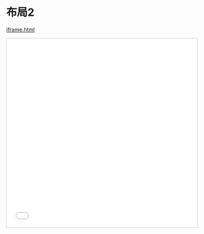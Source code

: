 #  布局2

<a href="./iframe.html" target="_blank">iframe.html</a>

<iframe src="./iframe.html" style="border:1px solid #CCC;width:100%;height:500px;"  frameborder="0"></iframe>
